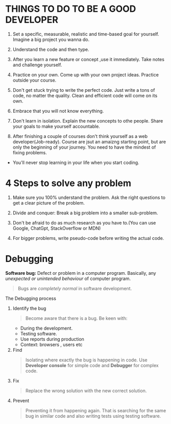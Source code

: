 # THINGS TO DO TO BE A GOOD DEVELOPER

1. Set a specific, measurable, realistic and time-based goal for yourself. Imagine a big project you wanna do.

2. Understand the code and then type.

3. After you learn a new feature or concept ,use it immediately. Take notes and challenge yourself.

4. Practice on your own. Come up with your own project ideas. Practice outside your course.

5. Don't get stuck trying to write the perfect code. Just write a tons of code, no matter the quality. Clean and efficient code will come on its own.

6. Embrace that you will not know everything.

7. Don't learn in isolation. Explain the new concepts to othe people. Share your goals to make yourself accountable.

8. After finishing a couple of courses don't think yourself as a web developer(Job-ready). Course are jsut an amaizng starting point, but are only the beginning of your journey. You need to have the mindest of fixing problems.

- You'll never stop learning in your life when you start coding.

# 4 Steps to solve any problem

1. Make sure you 100% understand the problem. Ask the right questions to get a clear picture of the problem.

2. Divide and conquer: Break a big problem into a smaller sub-problem.

3. Don't be afraid to do as much research as you have to.(You can use Google, ChatGpt, StackOverflow or MDN)

4. For bigger problems, write pseudo-code before writing the actual code.

# Debugging

**Software bug:** Defect or problem in a computer program. Basically, any _unexpected or unintended behaviour_ of computer program.

> Bugs are _completely normal_ in software development.

The Debugging process

1. Identify the bug
   > Become aware that there is a bug. Be keen with:
   - During the development.
   - Testing software.
   - Use reports during production
   - Context: browsers , users etc
2. Find
   > Isolating where exactly the bug is happening in code. Use **Developer console** for simple code and **Debugger** for complex code.
3. Fix
   > Replace the wrong solution with the new correct solution.
4. Prevent
   > Preventing it from happening again. That is searching for the same bug in similar code and also writing tests using testing software.
